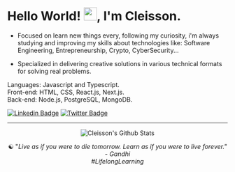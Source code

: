
<h1>Hello World! <img src="https://raw.githubusercontent.com/kaueMarques/kaueMarques/master/hi.gif" width="30px">, I'm Cleisson. </h1>     
       
<!--- 🔭 I’m currently working on ...--> 
- Focused on learn new things every, following my curiosity, i'm always studying and improving my skills about technologies like: Software Engineering, Entrepreneurship, Crypto, CyberSecurity...

- Specialized in delivering creative solutions in various technical formats for solving real problems.

Languages: Javascript and Typescript.<br>
Front-end: HTML, CSS, React.js, Next.js.<br>
Back-end: Node.js, PostgreSQL, MongoDB.<br>

<!--    - I'm always expanding my knowledge, studying and improving my skills in:
   - Data Structures and Algorithms, Computer Networking
   - Agile Methodologies, Development Principles
   - Source Control, Build Tools, Cloud Providers
   - Programming Paradigms, Software Architecture Styles
   - Design Patterns, Software Testing
   - CyberSecurity, Services Models, Operating System
   - Databases, Search Engines, Caching Mechanisms
   - Message Brokers, APIs, Authentication 
   - Containarization, Orchestration

- Programming Languages: JavaScript, Python, Solidity, Elixir, C++ and Java. -->

[![Linkedin Badge](https://img.shields.io/badge/-Linkedin-0072b1?style=flat&logo=Linkedin&logoColor=white&link=https://www.linkedin.com/in/cleissonom/)](https://www.linkedin.com/in/cleissonom/)
[![Twitter Badge](https://img.shields.io/badge/-Twitter-00acee?style=flat&logo=Twitter&logoColor=white&link=https://www.twitter.com/cleissonom/)](https://www.twitter.com/cleissonom/)
  
  ---    
  
<div align="center">

![Cleisson's Github Stats](https://github-readme-stats.vercel.app/api?username=cleissonom&show_icons=true&theme=dark)
           
 ☯︎ "<em>Live as if you were to die tomorrow. Learn as if you were to live forever.<em>" - Gandhi<br>
 #LifelongLearning


